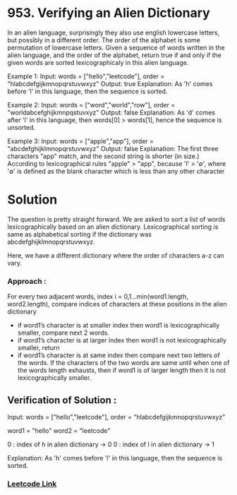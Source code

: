 # 953. Verifying an Alien Dictionary

In an alien language, surprisingly they also use english lowercase letters, but possibly in a different order. 
The order of the alphabet is some permutation of lowercase letters.
Given a sequence of words written in the alien language, and the order of the alphabet, 
return true if and only if the given words are sorted lexicographicaly in this alien language.

Example 1:
Input: words = ["hello","leetcode"], order = "hlabcdefgijkmnopqrstuvwxyz"
Output: true
Explanation: As 'h' comes before 'l' in this language, then the sequence is sorted.

Example 2:
Input: words = ["word","world","row"], order = "worldabcefghijkmnpqstuvxyz"
Output: false
Explanation: As 'd' comes after 'l' in this language, then words[0] > words[1], hence the sequence is unsorted.

Example 3:
Input: words = ["apple","app"], order = "abcdefghijklmnopqrstuvwxyz"
Output: false
Explanation: The first three characters "app" match, and the second string is shorter (in size.) 
According to lexicographical rules "apple" > "app", because 'l' > '∅', 
where '∅' is defined as the blank character which is less than any other character

# Solution

The question is pretty straight forward. We are asked to sort a list of words lexicographically based on an alien dictionary. 
Lexicographical sorting is same as alphabetical sorting if the dictionary was abcdefghijklmnopqrstuvwxyz.

Here, we have a different dictionary where the order of characters a-z can vary.

### Approach :
For every two adjacent words, index i = 0,1...min(word1.length, word2.length), compare indices of characters at these positions in the alien dictionary
- if word1’s character is at smaller index then word1 is lexicographically smaller, compare next 2 words.
- if word1’s character is at larger index then word1 is not lexicographically smaller, return
- if word1’s character is at same index then compare next two letters of the words. If the characters of the two words are same until when one of the words length exhausts, then if word1 is of larger length then it is not lexicographically smaller.

## Verification of Solution :

Input: words = ["hello","leetcode"], order = "hlabcdefgijkmnopqrstuvwxyz"

word1 = "hello"
word2 = "leetcode"

0 : index of h in alien dictionary -> 0
0 : index of l in alien dictionary -> 1

Explanation: As 'h' comes before 'l' in this language, then the sequence is sorted.

### [Leetcode Link](https://leetcode.com/problems/verifying-an-alien-dictionary/)
